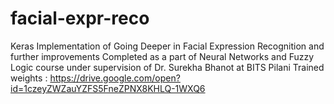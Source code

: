 # facial-expr-reco
Keras Implementation of Going Deeper in Facial Expression Recognition and further improvements
Completed as a part of Neural Networks and Fuzzy Logic course under supervision of Dr. Surekha Bhanot at BITS Pilani
Trained weights : https://drive.google.com/open?id=1czeyZWZauYZFS5FneZPNX8KHLQ-1WXQ6

